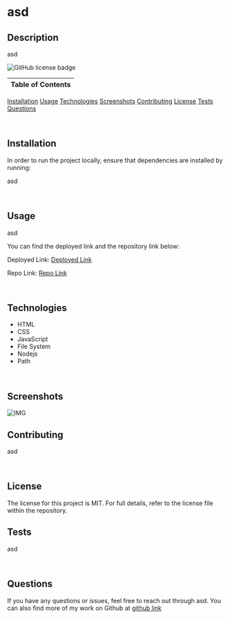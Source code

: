 # asd

## Description
asd

![GitHub license badge](https://img.shields.io/badge/license-MIT-orange)

Table of Contents |
-------------------|
[Installation](#Installation)
[Usage](#Usage)
[Technologies](#Technologies)
[Screenshots](#Screenshots)
[Contributing](#Contributing)
[License](#License)
[Tests](#Tests)
[Questions](#Questions)

<br />

## Installation

In order to run the project locally, ensure that dependencies are installed by running:

asd

<br />

## Usage

asd

You can find the deployed link and the repository link below:

Deployed Link: [Deployed Link](https://asd.github.io/asd)

Repo Link: [Repo Link](https://github.com/asd/asd)

<br />

## Technologies

* HTML
* CSS
* JavaScript
* File System
* Nodejs
* Path

<br />

## Screenshots

![IMG]()

## Contributing

asd

<br />

##  License

The license for this project is MIT. For full details, refer to the license file within the repository.

## Tests

asd

<br />

## Questions

If you have any questions or issues, feel free to reach out through asd.
You can also find more of my work on Github at [github link](https://github.com/asd)
